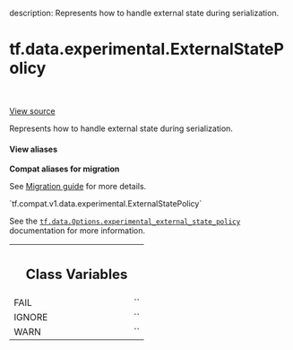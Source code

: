description: Represents how to handle external state during serialization.

<div itemscope itemtype="http://developers.google.com/ReferenceObject">
<meta itemprop="name" content="tf.data.experimental.ExternalStatePolicy" />
<meta itemprop="path" content="Stable" />
<meta itemprop="property" content="FAIL"/>
<meta itemprop="property" content="IGNORE"/>
<meta itemprop="property" content="WARN"/>
</div>

# tf.data.experimental.ExternalStatePolicy

<!-- Insert buttons and diff -->

<table class="tfo-notebook-buttons tfo-api nocontent" align="left">

</table>

<a target="_blank" href="/code/stable/tensorflow/python/data/ops/options.py">View source</a>



Represents how to handle external state during serialization.

<section class="expandable">
  <h4 class="showalways">View aliases</h4>
  <p>
<b>Compat aliases for migration</b>
<p>See
<a href="https://www.tensorflow.org/guide/migrate">Migration guide</a> for
more details.</p>
<p>`tf.compat.v1.data.experimental.ExternalStatePolicy`</p>
</p>
</section>

<!-- Placeholder for "Used in" -->

See the <a href="../../../tf/data/Options.md#experimental_external_state_policy"><code>tf.data.Options.experimental_external_state_policy</code></a> documentation
for more information.



<!-- Tabular view -->
 <table class="responsive fixed orange">
<colgroup><col width="214px"><col></colgroup>
<tr><th colspan="2"><h2 class="add-link">Class Variables</h2></th></tr>

<tr>
<td>
FAIL<a id="FAIL"></a>
</td>
<td>
`<ExternalStatePolicy.FAIL: 2>`
</td>
</tr><tr>
<td>
IGNORE<a id="IGNORE"></a>
</td>
<td>
`<ExternalStatePolicy.IGNORE: 1>`
</td>
</tr><tr>
<td>
WARN<a id="WARN"></a>
</td>
<td>
`<ExternalStatePolicy.WARN: 0>`
</td>
</tr>
</table>

